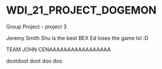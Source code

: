 # WDI_21_PROJECT_DOGEMON
Group Project - project 3

Jeremy Smith
Shu is the best
BEX
Ed loses the game lol :D

TEAM JOHN CENAAAAAAAAAAAAAAAAA

dootdoot doot doo doo
